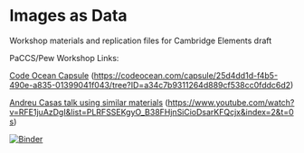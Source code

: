 # Images as Data

Workshop materials and replication files for Cambridge Elements draft

PaCCS/Pew Workshop Links:

[Code Ocean Capsule](https://codeocean.com/capsule/25d4dd1d-f4b5-490e-a835-01399041f043/tree?ID=a34c7b9311264d889cf538cc0fddc6d2) 
(https://codeocean.com/capsule/25d4dd1d-f4b5-490e-a835-01399041f043/tree?ID=a34c7b9311264d889cf538cc0fddc6d2)

[Andreu Casas talk using similar materials](https://www.youtube.com/watch?v=RFE1juAzDgI&list=PLRFSSEKgyO_B38FHjnSiCioDsarKFQcjx&index=2&t=0s)
(https://www.youtube.com/watch?v=RFE1juAzDgI&list=PLRFSSEKgyO_B38FHjnSiCioDsarKFQcjx&index=2&t=0s)

[![Binder](https://mybinder.org/badge_logo.svg)](https://mybinder.org/v2/gh/norawebbwilliams/images_as_data/master)


